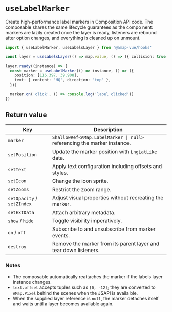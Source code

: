 # `useLabelMarker`

Create high-performance label markers in Composition API code. The composable shares the same lifecycle guarantees as the compo
nent: markers are lazily created once the layer is ready, listeners are rebound after option changes, and everything is cleaned
up on unmount.

```ts
import { useLabelMarker, useLabelsLayer } from '@amap-vue/hooks'

const layer = useLabelsLayer(() => map.value, () => ({ collision: true }))

layer.ready((instance) => {
  const marker = useLabelMarker(() => instance, () => ({
    position: [116.397, 39.908],
    text: { content: 'HQ', direction: 'top' },
  }))

  marker.on('click', () => console.log('label clicked'))
})
```

## Return value

| Key | Description |
| --- | --- |
| `marker` | `ShallowRef<AMap.LabelMarker \| null>` referencing the marker instance. |
| `setPosition` | Update the marker position with `LngLatLike` data. |
| `setText` | Apply text configuration including offsets and styles. |
| `setIcon` | Change the icon sprite. |
| `setZooms` | Restrict the zoom range. |
| `setOpacity` / `setZIndex` | Adjust visual properties without recreating the marker. |
| `setExtData` | Attach arbitrary metadata. |
| `show` / `hide` | Toggle visibility imperatively. |
| `on` / `off` | Subscribe to and unsubscribe from marker events. |
| `destroy` | Remove the marker from its parent layer and tear down listeners. |

### Notes

- The composable automatically reattaches the marker if the labels layer instance changes.
- `text.offset` accepts tuples such as `[0, -12]`; they are converted to `AMap.Pixel` behind the scenes when the JSAPI is availa
ble.
- When the supplied layer reference is `null`, the marker detaches itself and waits until a layer becomes available again.
